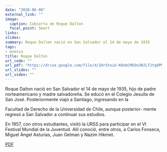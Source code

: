 ```yaml
---
date: "2020-06-08"
external_link: ""
image:
  caption: Cubierta de Roque Dalton
  focal_point: Smart
links: 
slides: 
summary: Roque Dalton nació en San Salvador el 14 de mayo de 1935
tags:
- poesia
title: Roque Dalton
url_code: ""
url_pdf: "https://drive.google.com/file/d/1HrStoiU-K0obCMkOn3NJLTJtq9PMnhLD/view?usp=sharing"
url_slides: ""
url_video: ""
---
```


Roque Dalton nació en San Salvador el 14 de mayo de 1935, hijo de
padre norteamericano y madre salvadoreña. Se educó en el Colegio
Jesuita de San José. Posteriormente viajó a Santiago, ingresando en la

Facultad de Derecho de la Universidad de Chile, aunque posterior-
mente regresó a San Salvador a continuar sus estudios.

En 1957, con otros estudiantes, visitó la URSS para participar en el VI
Festival Mundial de la Juventud. Allí conoció, entre otros, a Carlos
Fonseca, Miguel Ángel Asturias, Juan Gelman y Nazim Hikmet.


<div class="btn-links mb-3">
<a class="btn btn-outline-primary my-1 mr-1" href="https://drive.google.com/file/d/1HrStoiU-K0obCMkOn3NJLTJtq9PMnhLD/view?usp=sharing" target="_blank" rel="noopener">
  PDF
</a>
</div>